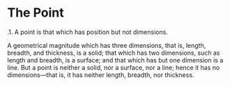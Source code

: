 
# The Point

.1. A point is that which has position but not dimensions.

A geometrical magnitude which has three dimensions, that is, length, breadth, and thickness, is a solid; that which has two dimensions, such as length and breadth, is a surface; and that which has but one dimension is a line. But a point is neither a solid, nor a surface, nor a line; hence it has no dimensions—that is, it has neither length, breadth, nor thickness.
